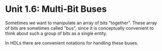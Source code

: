 # Unit 1.6: Multi-Bit Buses

Sometimes we want to manipulate an array of bits "together".
These array of bits are sometimes called "bus", since it is conceptually convenient to think about
such a group of bits as a single entity.

In HDLs there are convenient notations for handling these buses.

